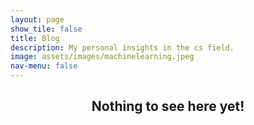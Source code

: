 ```yaml
---
layout: page
show_tile: false
title: Blog
description: My personal insights in the cs field.
image: assets/images/machinelearning.jpeg
nav-menu: false
---
```


<!-- Main -->
<div id="main" class="alt">

<!-- One -->
<section id="one">
	<div class="inner">
		<header class="major">
			<h1>Nothing to see here yet!</h1>
		</header>

<!-- Content -->
